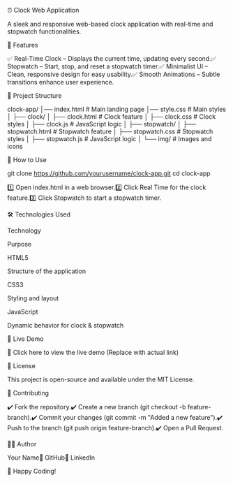 ⏰ Clock Web Application

A sleek and responsive web-based clock application with real-time and stopwatch functionalities.

🌟 Features

✅ Real-Time Clock – Displays the current time, updating every second.✅ Stopwatch – Start, stop, and reset a stopwatch timer.✅ Minimalist UI – Clean, responsive design for easy usability.✅ Smooth Animations – Subtle transitions enhance user experience.

📂 Project Structure

clock-app/
│── index.html         # Main landing page
│── style.css          # Main styles
│
├── clock/
│   ├── clock.html     # Clock feature
│   ├── clock.css      # Clock styles
│   ├── clock.js       # JavaScript logic
│
├── stopwatch/
│   ├── stopwatch.html # Stopwatch feature
│   ├── stopwatch.css  # Stopwatch styles
│   ├── stopwatch.js   # JavaScript logic
│
└── img/               # Images and icons

🚀 How to Use

git clone https://github.com/yourusername/clock-app.git
cd clock-app

1️⃣ Open index.html in a web browser.2️⃣ Click Real Time for the clock feature.3️⃣ Click Stopwatch to start a stopwatch timer.

🛠️ Technologies Used

Technology

Purpose

HTML5

Structure of the application

CSS3

Styling and layout

JavaScript

Dynamic behavior for clock & stopwatch

🔗 Live Demo

🎯 Click here to view the live demo (Replace with actual link)

📜 License

This project is open-source and available under the MIT License.

🤝 Contributing

✔️ Fork the repository.✔️ Create a new branch (git checkout -b feature-branch).✔️ Commit your changes (git commit -m "Added a new feature").✔️ Push to the branch (git push origin feature-branch).✔️ Open a Pull Request.

👨‍💻 Author

Your Name🔗 GitHub🔗 LinkedIn

🚀 Happy Coding!

